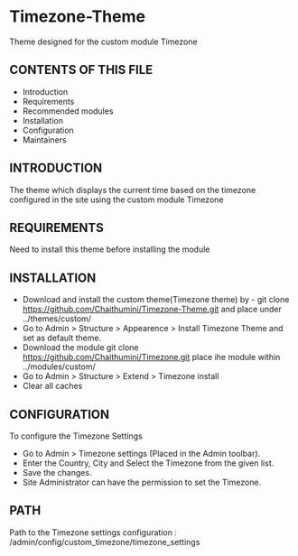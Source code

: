 # Timezone-Theme
Theme designed for the custom module Timezone

CONTENTS OF THIS FILE
---------------------

 * Introduction
 * Requirements
 * Recommended modules
 * Installation
 * Configuration
 * Maintainers

INTRODUCTION
------------

The theme which displays the current time based on the timezone configured in the site using the custom module Timezone

REQUIREMENTS
------------

Need to install this theme before installing the module

INSTALLATION
------------

 *  Download and install the custom theme(Timezone theme) by - git clone https://github.com/Chaithumini/Timezone-Theme.git and place under ../themes/custom/
 *  Go to Admin > Structure >  Appearence > Install Timezone Theme and set as default theme.
 *  Download the module git clone https://github.com/Chaithumini/Timezone.git place ihe module within ../modules/custom/
 *  Go to Admin > Structure > Extend > Timezone install
 *  Clear all caches
 
CONFIGURATION
-------------
To configure the Timezone Settings

  *  Go to Admin > Timezone settings (Placed in the Admin toolbar).
  *  Enter the Country, City and Select the Timezone from the given list.
  *  Save the changes.
  *  Site Administrator can have the permission to set the Timezone.
  
PATH
----
Path to the Timezone settings configuration : /admin/config/custom_timezone/timezone_settings

